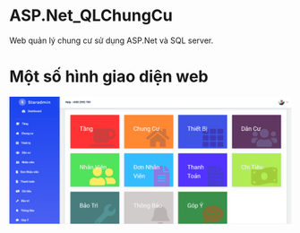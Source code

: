 # ASP.Net_QLChungCu
Web quản lý chung cư sử dụng ASP.Net và SQL server.
# Một số hình giao diện web
![alt tag](1.png)
